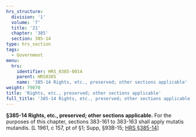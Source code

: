 ```yaml
---
hrs_structure:
  division: '1'
  volume: '7'
  title: '21'
  chapter: '385'
  section: 385-14
type: hrs_section
tags:
  - Government
menu:
  hrs:
    identifier: HRS_0385-0014
    parent: HRS0385
    name: '385-14 Rights, etc., preserved; other sections applicable'
weight: 79070
title: 'Rights, etc., preserved; other sections applicable'
full_title: '385-14 Rights, etc., preserved; other sections applicable'
---
```

**§385-14 Rights, etc., preserved; other sections applicable.** For the purposes of this chapter, sections 383-161 to 383-163 shall apply mutatis mutandis. [L 1961, c 157, pt of §1; Supp, §93B-15; [HRS §385-14](/title-21/chapter-385/section-385-14/)]
